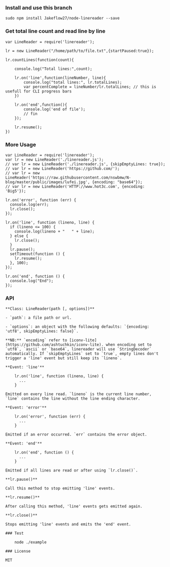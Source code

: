 ### Install and use this branch

    sudo npm install Jakeflow27/node-linereader --save

### Get total line count and read line by line
    var LineReader = require('linereader');
    
    lr = new LineReader("/home/path/to/file.txt",{startPaused:true});

    lr.countLines(function(count){
    
        console.log("Total lines:",count);
        
        lr.on('line',function(lineNumber, line){
            console.log("total lines:", lr.totalLines);
            var percentComplete = lineNumber/lr.totalLines; // this is usefull for CLI progress bars
        })
        
        lr.on('end',function(){
            console.log('end of file');
            // fin
        });
        
        lr.resume();
    })

### More Usage

    var LineReader = require('linereader');
    var lr = new LineReader('./linereader.js');
    // var lr = new LineReader('./linereader.js', {skipEmptyLines: true});
    // var lr = new LineReader('https://github.com/');
    // var lr = new LineReader('https://raw.githubusercontent.com/nswbmw/N-blog/master/public/images/lufei.jpg', {encoding: "base64"});
    // var lr = new LineReader('HTTP://www.hot3c.com', {encoding: 'Big5'});

    lr.on('error', function (err) {
      console.log(err);
      lr.close();
    });

    lr.on('line', function (lineno, line) {
      if (lineno <= 100) {
        console.log(lineno + "   " + line);
      } else {
        lr.close();
      }
      lr.pause();
      setTimeout(function () {
        lr.resume();
      }, 100);
    });

    lr.on('end', function () {
      console.log("End");
    });


### API
    **Class: LineReader(path [, options])**

    - `path`: a file path or url.

    - `options`: an object with the following defaults: `{encoding: 'utf8', skipEmptyLines: false}`.

    **NB:** `encoding` refer to [iconv-lite](https://github.com/ashtuchkin/iconv-lite). when encoding set to `utf8`, `ascii` or `base64`, linereader will use `StringDecoder` automatically. If `skipEmptyLines` set to `true`, empty lines don't trigger a 'line' event but still keep its `lineno`.

    **Event: 'line'**

        lr.on('line', function (lineno, line) {
          ...
        }

    Emitted on every line read. `lineno` is the current line number, `line` contains the line without the line ending character.

    **Event: 'error'**

        lr.on('error', function (err) {
          ...
        }

    Emitted if an error occurred. `err` contains the error object.

    **Event: 'end'**

        lr.on('end', function () {
          ...
        }

    Emitted if all lines are read or after using `lr.close()`.

    **lr.pause()**

    Call this method to stop emitting 'line' events.

    **lr.resume()**

    After calling this method, 'line' events gets emitted again.

    **lr.close()**

    Stops emitting 'line' events and emits the 'end' event.

    ### Test

        node ./example

    ### License

    MIT